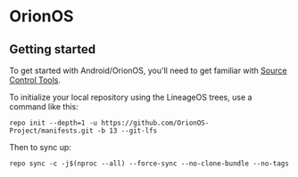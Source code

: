 OrionOS
===========

Getting started
---------------

To get started with Android/OrionOS, you'll need to get familiar with [Source Control Tools](https://source.android.com/setup/develop).

To initialize your local repository using the LineageOS trees, use a command like this:
```
repo init --depth=1 -u https://github.com/OrionOS-Project/manifests.git -b 13 --git-lfs
```
Then to sync up:
```
repo sync -c -j$(nproc --all) --force-sync --no-clone-bundle --no-tags
```

